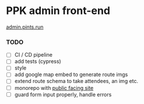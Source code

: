 # PPK admin front-end

[admin.pints.run](https://admin.pints.run)

### TODO
- [ ] CI / CD pipeline
- [ ] add tests (cypress)
- [ ] style
- [ ] add google map embed to generate route imgs
- [ ] extend route schema to take attendees, an img etc.
- [ ] monorepo with [public facing site](https://github.com/michael-ar/ppk)
- [ ] guard form input properly, handle errors
